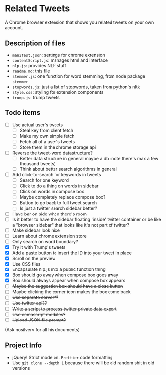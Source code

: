 # Related Tweets

A Chrome browser extension that shows you related tweets on your own account.

## Description of files

- `manifest.json`: settings for chrome extension
- `contentScript.js`: manages html and interface
- `nlp.js`: provides NLP stuff
- `readme.md`: this file
- `stemmer.js`: one function for word stemming, from node package `stemmer`
- `stopwords.js`: just a list of stopwords, taken from python's nltk
- `style.css`: styling for extension components
- `trump.js`: trump tweets

## Todo items

- [ ] Use actual user's tweets
  - [ ] Steal key from client fetch
  - [ ] Make my own simple fetch
  - [ ] Fetch all of a user's tweets
  - [ ] Store them in the chrome storage api
- [ ] Reverse the tweet-word datastructure?
  - [ ] Better data structure in general maybe a db (note there's max a few thousand tweets)
  - [ ] Think about better search algorithms in general
- [ ] Add click-to-search for keywords in tweets
  - [ ] Search for one keyword
  - [ ] Click to do a thing on words in sidebar
  - [ ] Click on words in compose box
  - [ ] Maybe completely replace compose box?
  - [ ] Button to go back to full tweet search
  - [ ] Is just a twitter search sidebar better?
- [ ] Have bar on side when there's room
- [ ] Is it better to have the sidebar floating 'inside' twitter container or be like a "browser sidebar" that looks like it's not part of twitter?
- [ ] Make sidebar look nice
- [ ] Learn about chrome extension store
- [ ] Only search on word boundary?
- [x] Try it with Trump's tweets
- [x] Add a paste button to insert the ID into your tweet in place
- [x] Scroll on the preview
- [x] Use CSS files
- [x] Encapsulate nlp.js into a public function thing
- [x] Box should go away when compose box goes away
- [x] Box should always appear when compose box appears
- [ ] ~~Maybe the suggestion box should have a close button~~
- [ ] ~~Maybe clicking the corner icon makes the box come back~~
- [ ] ~~Use separate server??~~
- [ ] ~~Use twitter api??~~
- [ ] ~~Write a script to process twitter private data export~~
- [ ] ~~Use ecmascript modules?~~
- [ ] ~~Upload JSON file prompt?~~

(Ask nosilverv for all his documents)

## Project Info

- jQuery! Strict mode on. `Prettier` code formatting
- Use `git clone --depth 1` because there will be old random shit in old versions

